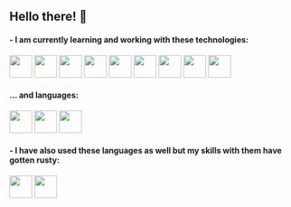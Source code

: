 ## Hello there! 👋

#### - I am currently learning and working with these technologies:


<img height=40 src="https://img.shields.io/badge/react-%2320232a.svg?style=for-the-badge&logo=react&logoColor=%2361DAFB" /> <img height=40 src="https://img.shields.io/badge/react_native-%2320232a.svg?style=for-the-badge&logo=react&logoColor=%2361DAFB" /> <img height=40 src="https://img.shields.io/badge/redux-%23593d88.svg?style=for-the-badge&logo=redux&logoColor=white" /> <img height=40 src="https://img.shields.io/badge/node.js-6DA55F?style=for-the-badge&logo=node.js&logoColor=white" />  <img height=40 src="https://img.shields.io/badge/express.js-%23404d59.svg?style=for-the-badge&logo=express&logoColor=%2361DAFB" />  <img height=40 src="https://img.shields.io/badge/-GraphQL-E10098?style=for-the-badge&logo=graphql&logoColor=white" />  <img height=40 src="https://img.shields.io/badge/postgres-%23316192.svg?style=for-the-badge&logo=postgresql&logoColor=white" />  <img height=40 src="https://img.shields.io/badge/MongoDB-%234ea94b.svg?style=for-the-badge&logo=mongodb&logoColor=white" /> <img height=40 src="https://img.shields.io/badge/docker-%230db7ed.svg?style=for-the-badge&logo=docker&logoColor=white" />


#### ... and languages:

<img height=40 src="https://img.shields.io/badge/typescript-%23007ACC.svg?style=for-the-badge&logo=typescript&logoColor=white" /> <img height=40 src="https://img.shields.io/badge/javascript-%23323330.svg?style=for-the-badge&logo=javascript&logoColor=%23F7DF1E" /> <img height=40 src="https://img.shields.io/badge/python-3670A0?style=for-the-badge&logo=python&logoColor=ffdd54" />

#### - I have also used these languages as well but my skills with them have gotten rusty:
<img height=40 src="https://img.shields.io/badge/java-%23ED8B00.svg?style=for-the-badge&logo=openjdk&logoColor=white" /> <img height=40 src="https://img.shields.io/badge/c-%2300599C.svg?style=for-the-badge&logo=c&logoColor=white" />

<!--
**ehirvi/ehirvi** is a ✨ _special_ ✨ repository because its `README.md` (this file) appears on your GitHub profile.

Here are some ideas to get you started:

- 🔭 I’m currently working on ...
- 🌱 I’m currently learning ...
- 👯 I’m looking to collaborate on ...
- 🤔 I’m looking for help with ...
- 💬 Ask me about ...
- 📫 How to reach me: ...
- 😄 Pronouns: ...
- ⚡ Fun fact: ...
-->
